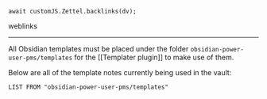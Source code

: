 
```dataviewjs
await customJS.Zettel.backlinks(dv);
```
weblinks 
___
All Obsidian templates must be placed under the folder `obsidian-power-user-pms/templates` for the [[Templater plugin]] to make use of them.

Below are all of the template notes currently being used in the vault:
```dataview
LIST FROM "obsidian-power-user-pms/templates"
```
